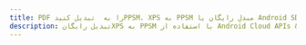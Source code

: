 ---title: PDF را به  تبدیل کنیدPPSM، XPS به PPSM مبدل رایگان یا Android SDKdescription: تبدیل رایگانXPS به PPSM با استفاده از Android Cloud APIs & SDK همچنین اسناد PDF را در Cloud ایجاد، ویرایش و رندر کنید.---